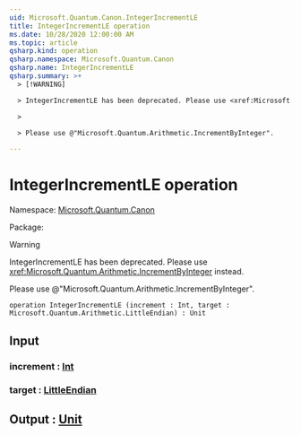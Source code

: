 ```yaml
---
uid: Microsoft.Quantum.Canon.IntegerIncrementLE
title: IntegerIncrementLE operation
ms.date: 10/28/2020 12:00:00 AM
ms.topic: article
qsharp.kind: operation
qsharp.namespace: Microsoft.Quantum.Canon
qsharp.name: IntegerIncrementLE
qsharp.summary: >+
  > [!WARNING]

  > IntegerIncrementLE has been deprecated. Please use <xref:Microsoft.Quantum.Arithmetic.IncrementByInteger> instead.

  >

  > Please use @"Microsoft.Quantum.Arithmetic.IncrementByInteger".

---
```


# IntegerIncrementLE operation

Namespace: [Microsoft.Quantum.Canon](xref:Microsoft.Quantum.Canon)

Package: [](https://nuget.org/packages/)


> [!WARNING]
> IntegerIncrementLE has been deprecated. Please use <xref:Microsoft.Quantum.Arithmetic.IncrementByInteger> instead.
>
> Please use @"Microsoft.Quantum.Arithmetic.IncrementByInteger".



```qsharp
operation IntegerIncrementLE (increment : Int, target : Microsoft.Quantum.Arithmetic.LittleEndian) : Unit
```


## Input

### increment : [Int](xref:microsoft.quantum.lang-ref.int)




### target : [LittleEndian](xref:Microsoft.Quantum.Arithmetic.LittleEndian)





## Output : [Unit](xref:microsoft.quantum.lang-ref.unit)


